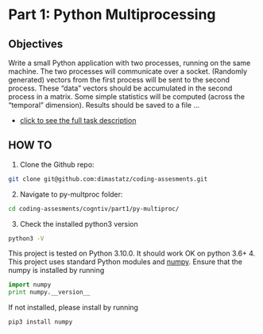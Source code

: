# Part 1: Python Multiprocessing

## Objectives
Write a small Python application with two processes, running on the same machine. The two processes will communicate over a socket. (Randomly generated) vectors from the first process will be sent to the second process. These “data” vectors should be accumulated in the second process in a matrix. Some simple statistics will be computed (across the “temporal” dimension). Results should be saved to a file ...
- [click to see the full task description](./part_1.md)

## HOW TO
1. Clone the Github repo: 
```bash 
git clone git@github.com:dimastatz/coding-assesments.git
```
2. Navigate to py-multproc folder:
```bash 
cd coding-assesments/cogntiv/part1/py-multiproc/ 
```
3. Check the installed python3 version
```bash 
python3 -V 
```
This project is tested on Python 3.10.0. It should work OK on python 3.6+
4. This project uses standard Python modules and [numpy](https://numpy.org/). Ensure that the numpy is installed by running 
```Python
import numpy
print numpy.__version__
```
If not installed, please install by running
```bash
pip3 install numpy
```

